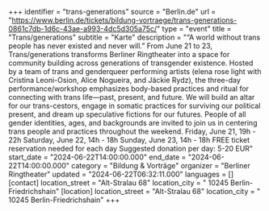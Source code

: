 +++
identifier = "trans-generations"
source = "Berlin.de"
url = "https://www.berlin.de/tickets/bildung-vortraege/trans-generations-0861c7db-1d6c-43ae-a993-4dc5d305a75c/"
type = "event"
title = "Trans/generations"
subtitle = "Karte"
description = "“A world without trans people has never existed and never will.” From June 21 to 23, Trans/generations transforms Berliner Ringtheater into a space for community building across generations of transgender existence. Hosted by a team of trans and genderqueer performing artists (elena rose light with Cristina Leoni-Osion, Alice Nogueira, and Jäckie Rydz), the three-day performance/workshop emphasizes body-based practices and ritual for connecting with trans life—past, present, and future. We will build an altar for our trans-cestors, engage in somatic practices for surviving our political present, and dream up speculative fictions for our futures. People of all gender identities, ages, and backgrounds are invited to join us in centering trans people and practices throughout the weekend. Friday, June 21, 19h - 22h Saturday, June 22, 14h - 18h Sunday, June 23, 14h - 18h FREE ticket reservation needed for each day Suggested donation per day: 5-20 EUR"
start_date = "2024-06-22T14:00:00.000"
end_date = "2024-06-22T14:00:00.000"
category = "Bildung & Vorträge"
organizer = "Berliner Ringtheater"
updated = "2024-06-22T06:32:11.000"
languages = []
[contact]
location_street = "Alt-Stralau 68"
location_city = " 10245 Berlin-Friedrichshain"
[location]
location_street = "Alt-Stralau 68"
location_city = " 10245 Berlin-Friedrichshain"
+++